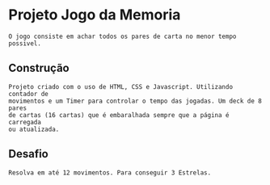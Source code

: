 # Projeto Jogo da Memoria

    O jogo consiste em achar todos os pares de carta no menor tempo possivel.

## Construção

    Projeto criado com o uso de HTML, CSS e Javascript. Utilizando contador de
    movimentos e um Timer para controlar o tempo das jogadas. Um deck de 8 pares
    de cartas (16 cartas) que é embaralhada sempre que a página é carregada 
    ou atualizada.

## Desafio

    Resolva em até 12 movimentos. Para conseguir 3 Estrelas.